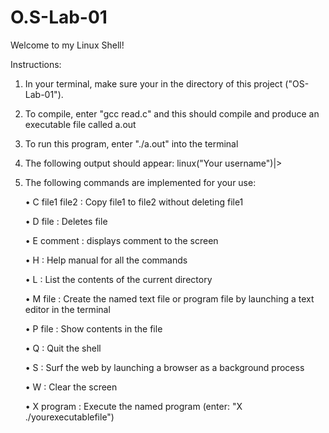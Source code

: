 # O.S-Lab-01
Welcome to my Linux Shell!

Instructions: 
1. In your terminal, make sure your in the directory of this project ("OS-Lab-01").
2. To compile, enter "gcc read.c" and this should compile and produce an executable file called a.out
3. To run this program, enter "./a.out" into the terminal
4. The following output should appear: linux("Your username")|>
5. The following commands are implemented for your use: 

    • C file1 file2 : Copy file1 to file2 without deleting file1

    • D file : Deletes file

    • E comment : displays comment to the screen

    • H : Help manual for all the commands 

    • L : List the contents of the current directory

    • M file : Create the named text file or program file by launching a text editor in the terminal

    • P file : Show contents in the file 

    • Q : Quit the shell 

    • S : Surf the web by launching a browser as a background process 

    • W : Clear the screen 
    
    • X program : Execute the named program (enter: "X ./yourexecutablefile")
